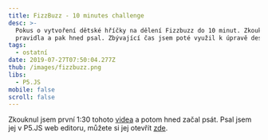```yaml
---
title: FizzBuzz - 10 minutes challenge
desc: >-
  Pokus o vytvoření dětské hříčky na dělení Fizzbuzz do 10 minut. Zkouknul jsem
  pravidla a pak hned psal. Zbývající čas jsem poté využil k úpravě designu.
tags:
  - ostatní
date: 2019-07-27T07:50:04.277Z
thub: /images/fizzbuzz.png
libs:
  - P5.JS
mobile: false
scroll: false
---
```

Zkouknul jsem první 1:30 tohoto [videa](https://www.youtube.com/watch?v=QPZ0pIK_wsc) a potom hned začal psát.
Psal jsem jej v P5.JS web editoru, můžete si jej otevřít [zde](https://editor.p5js.org/sirluky/sketches/__Z3ZeH5B).


<script>
let counter = 1;
let ymove = 0;

function setup() {
  createCanvas(400, 400);
  frameRate(30)
}

function draw() {
  background(220);
  for (let i = counter; i < counter + 7; i++) {
    let atext = ""
    if (i % 3 === 0) {
      atext += "Fizz"
    }
    if (i % 5 === 0) {
      atext += "Buzz"
    }
    text("Turn: " + counter, 20, 20)
    push()
    textAlign(CENTER)
    textSize(30)
    const numorbuzz = atext.length > 0 ? atext : i;
    if (i % 2 === 1) {
      fill(150,150,255)
    } else {
      fill(255, 150, 150);
    }
    rectMode(CENTER)
    rect(i % 2 === 0 ? 300 : 100, (i - counter) * 80 - ymove-10,150,50)
    fill(255,255,255)
    text(numorbuzz, i % 2 === 0 ? 300 : 100, (i - counter) * 80 - ymove)
    pop()

  }

  if (ymove % 80 === 0) {
    ymove = 0
    counter++;

  }
  ymove += 10;
}
</script>
